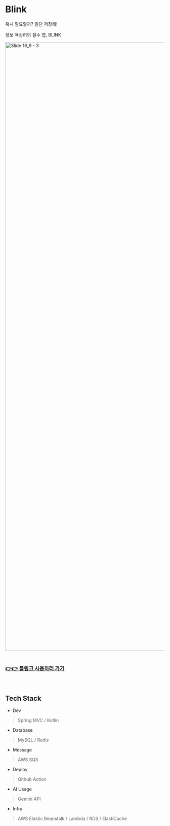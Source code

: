 # Blink
혹시 필요할까? 일단 저장해!

정보 욕심러의 필수 앱, BLINK


<img width="1920" alt="Slide 16_9 - 3" src="https://github.com/user-attachments/assets/3c5c1ae2-1b22-464c-9ba8-6178b4a8530d">
ㅤㅤㅤ


### [👉👉 블링크 사용하러 가기](https://github.com/JORDYMA-Link/Link-Server)
ㅤㅤㅤ
## Tech Stack
* Dev
> Spring MVC / Kotlin
* Database
> MySQL / Redis
* Message
> AWS SQS
* Deploy
> Github Action
* AI Usage
> Gemini API
* Infra
> AWS Elastic Beanstalk / Lambda / RDS / ElastiCache
